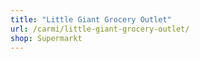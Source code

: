 ```yaml
---
title: "Little Giant Grocery Outlet"
url: /carmi/little-giant-grocery-outlet/
shop: Supermarkt
---
```

